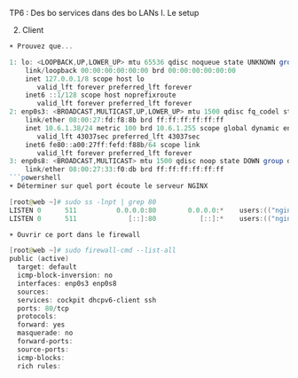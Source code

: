 TP6 : Des bo services dans des bo LANs
I. Le setup







2. Client


```powershell
☀️ Prouvez que...
```
```powershell
1: lo: <LOOPBACK,UP,LOWER_UP> mtu 65536 qdisc noqueue state UNKNOWN group default qlen 1000
    link/loopback 00:00:00:00:00:00 brd 00:00:00:00:00:00
    inet 127.0.0.1/8 scope host lo
       valid_lft forever preferred_lft forever
    inet6 ::1/128 scope host noprefixroute
       valid_lft forever preferred_lft forever
2: enp0s3: <BROADCAST,MULTICAST,UP,LOWER_UP> mtu 1500 qdisc fq_codel state UP group default qlen 1000
    link/ether 08:00:27:fd:f8:8b brd ff:ff:ff:ff:ff:ff
    inet 10.6.1.38/24 metric 100 brd 10.6.1.255 scope global dynamic enp0s3
       valid_lft 43037sec preferred_lft 43037sec
    inet6 fe80::a00:27ff:fefd:f88b/64 scope link
       valid_lft forever preferred_lft forever
3: enp0s8: <BROADCAST,MULTICAST> mtu 1500 qdisc noop state DOWN group default qlen 1000
    link/ether 08:00:27:33:f0:db brd ff:ff:ff:ff:ff:ff
```powershell
☀️ Déterminer sur quel port écoute le serveur NGINX
```
```powershell
[root@web ~]# sudo ss -lnpt | grep 80
LISTEN 0      511          0.0.0.0:80        0.0.0.0:*    users:(("nginx",pid=1447,fd=6),("nginx",pid=1446,fd=6),("nginx",pid=1445,fd=6))
LISTEN 0      511             [::]:80           [::]:*    users:(("nginx",pid=1447,fd=7),("nginx",pid=1446,fd=7),("nginx",pid=1445,fd=7))
```
```powershell
☀️ Ouvrir ce port dans le firewall
```
```powershell
[root@web ~]# sudo firewall-cmd --list-all
public (active)
  target: default
  icmp-block-inversion: no
  interfaces: enp0s3 enp0s8
  sources:
  services: cockpit dhcpv6-client ssh
  ports: 80/tcp
  protocols:
  forward: yes
  masquerade: no
  forward-ports:
  source-ports:
  icmp-blocks:
  rich rules:
  ```
  